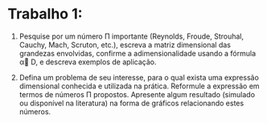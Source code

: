 # Trabalho 1:

1. Pesquise por um número Π importante (Reynolds, Froude, Strouhal, Cauchy, Mach, Scruton, etc.), escreva a matriz dimensional das grandezas envolvidas, confirme a adimensionalidade usando a fórmula α⃗ D, e descreva exemplos de aplicação.

2. Defina um problema de seu interesse, para o qual exista uma expressão dimensional conhecida e utilizada na prática. Reformule a expressão em termos de números Π propostos. Apresente algum resultado (simulado ou disponível na literatura) na forma de gráficos relacionando estes números.